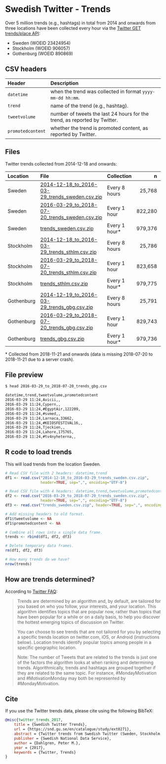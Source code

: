 # Swedish Twitter - Trends

Over 5 million trends (e.g., hashtags) in total from 2014 and onwards from three locations have been collected every hour via the [Twitter GET trends/place API](https://dev.twitter.com/rest/reference/get/trends/place):

* Sweden (WOEID 23424954)
* Stockholm (WOEID 906057)
* Gothenburg (WOEID 890869)

## CSV headers

Header | Description
:---------- | :--------------------------
`datetime` | when the trend was collected in format `yyyy-mm-dd hh:mm`.
`trend` | name of the trend (e.g., hashtag).
`tweetvolume` | number of tweets the last 24 hours for the trend, as reported by Twitter.
`promotedcontent` | whether the trend is promoted content, as reported by Twitter.

## Files

Twitter trends collected from 2014-12-18 and onwards:

Location | File | Collection | n | Headers
:------------- | :------------- | :------------- | -------: | ----------:
Sweden | [2014-12-18_to_2016-03-29_trends_sweden.csv.zip](2014-12-18_to_2016-03-29_trends_sweden.csv.zip) | Every 8 hours | 25,768 | 2
Sweden | [2016-03-29_to_2018-07-20_trends_sweden.csv.zip](2016-03-29_to_2018-07-20_trends_sweden.csv.zip) | Every 1 hour | 822,280 | 4
Sweden | [trends_sweden.csv.zip](trends_sweden.csv.zip) | Every 1 hour* | 979,376 | 4
Stockholm | [2014-12-18_to_2016-03-29_trends_sthlm.csv.zip](2014-12-18_to_2016-03-29_trends_sthlm.csv.zip) | Every 8 hours | 25,786 | 2
Stockholm | [2016-03-29_to_2018-07-20_trends_sthlm.csv.zip](2016-03-29_to_2018-07-20_trends_sthlm.csv.zip) | Every 1 hour | 823,658 | 4
Stockholm | [trends_sthlm.csv.zip](trends_sthlm.csv.zip) | Every 1 hour* | 979,775 | 4
Gothenburg | [2014-12-19_to_2016-03-29_trends_gbg.csv.zip](2014-12-19_to_2016-03-29_trends_gbg.csv.zip) | Every 8 hours | 25,791 | 2
Gothenburg | [2016-03-29_to_2018-07-20_trends_gbg.csv.zip](2016-03-29_to_2018-07-20_trends_gbg.csv.zip) | Every 1 hour | 829,743 | 4
Gothenburg | [trends_gbg.csv.zip](trends_gbg.csv.zip) | Every 1 hour* | 979,736 | 4

\* Collected from 2018-11-21 and onwards (data is missing 2018-07-20 to 2018-11-21 due to a server crash).

## File preview

```bash
$ head 2016-03-29_to_2018-07-20_trends_gbg.csv

datetime,trend,tweetvolume,promotedcontent
2016-03-29 11:24,Avicii,,
2016-03-29 11:24,Cypern,,
2016-03-29 11:24,#EgyptAir,122209,
2016-03-29 11:24,#svmed,,
2016-03-29 11:24,Larnaca,33662,
2016-03-29 11:24,#KEIOSFESTIVAL16,,
2016-03-29 11:24,Tjeckien,,
2016-03-29 11:24,Lahore,175765,
2016-03-29 11:24,#tv4nyheterna,,
```

## R code to load trends

This will load trends from the location Sweden.

```r
# Read CSV file with 2 headers: datetime,trend
df1 <- read.csv("2014-12-18_to_2016-03-29_trends_sweden.csv.zip",
                header=TRUE, sep=",", encoding="UTF-8")

# Read CSV file with 4 headers: datetime,trend,tweetvolume,promotedcontent
df2 <- read.csv("2016-03-29_to_2018-07-20_trends_sweden.csv.zip",
                header=TRUE, sep=",", encoding="UTF-8")
df3 <- read.csv("trends_sweden.csv.zip", header=TRUE, sep=",", encoding="UTF-8")

# Add missing headers to old format.
df1$tweetvolume <- NA
df1$promotedcontent <- NA

# Combine all rows into a single data frame.
trends <- rbind(df1, df2, df3)

# Delete temporary data frames.
rm(df1, df2, df3)

# How many trends do we have?
nrow(trends)
```

## How are trends determined?

According to [Twitter FAQ](https://help.twitter.com/en/using-twitter/twitter-trending-faqs):

> Trends are determined by an algorithm and, by default, are tailored for you based on who you follow, your interests, and your location. This algorithm identifies topics that are popular now, rather than topics that have been popular for a while or on a daily basis, to help you discover the hottest emerging topics of discussion on Twitter.
>
> You can choose to see trends that are not tailored for you by selecting a specific trends location on twitter.com, iOS, or Android (instructions below). Location trends identify popular topics among people in a specific geographic location.
> 
> Note: The number of Tweets that are related to the trends is just one of the factors the algorithm looks at when ranking and determining trends. Algorithmically, trends and hashtags are grouped together if they are related to the same topic. For instance, #MondayMotivation and #MotivationMonday may both be represented by #MondayMotivation.

## Cite

If you use the Twitter trends data, please cite using the following BibTeX:

```BibTeX
@misc{twitter_trends_2017,
    title = {Swedish Twitter Trends},
    url = {https://snd.gu.se/en/catalogue/study/ext0271},
    abstract = {Twitter trends from Swedish Twitter (Sweden, Stockholm, Göteborg). Trends collected every hour from 2016-03-29 and onwards via the GET trends/place API. Data contains datetime, name of the trend, tweet volume, and whether or not the trend is promoted content.},
    publisher = {Swedish National Data Service},
    author = {Dahlgren, Peter M.},
    year = {2017},
    keywords = {Twitter, Trends}
}
```